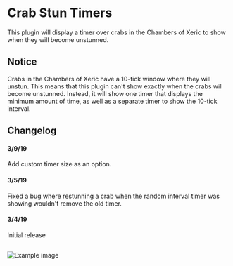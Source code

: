 # Crab Stun Timers
This plugin will display a timer over crabs in the Chambers of Xeric to show when they will become unstunned.

## Notice
Crabs in the Chambers of Xeric have a 10-tick window where they will unstun. This means that this plugin can't show 
exactly when the crabs will become unstunned. Instead, it will show one timer that displays the minimum amount of time, 
as well as a separate timer to show the 10-tick interval.

## Changelog
#### 3/9/19
Add custom timer size as an option.

#### 3/5/19
Fixed a bug where restunning a crab when the random interval timer was showing wouldn't remove the old timer. 

#### 3/4/19
Initial release

##

![Example image](https://i.imgur.com/AKp5BEY.png)
